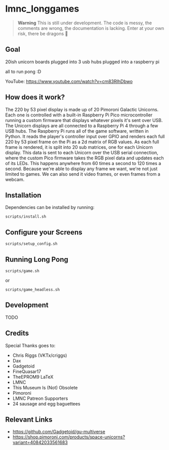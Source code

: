 # lmnc_longgames

> **Warning**
> This is still under development. The code is messy, the comments are wrong, the documentation is lacking. Enter at your own risk, there be dragons 🐉

## Goal

20ish unicorn boards plugged into 3 usb hubs plugged into a raspberry pi

all to run pong :D

YouTube: https://www.youtube.com/watch?v=cm83RIhDbwo

## How does it work?

The 220 by 53 pixel display is made up of 20 Pimoroni Galactic Unicorns. Each one is controlled with a built-in Raspberry Pi Pico microcontroller running a custom firmware that displays whatever pixels it's sent over USB. The Unicorn displays are all connected to a Raspberry Pi 4 through a few USB hubs. The Raspberry Pi runs all of the game software, written in Python. It reads the player's controller input over GPIO and renders each full 220 by 53 pixel frame on the Pi as a 2d matrix of RGB values. As each full frame is rendered, it is split into 20 sub matrices, one for each Unicorn display. This data is sent to each Unicorn over the USB serial connection, where the custom Pico firmware takes the RGB pixel data and updates each of its LEDs. This happens anywhere from 60 times a second to 120 times a second. Because we're able to display any frame we want, we're not just limited to games. We can also send it video frames, or even frames from a webcam.

## Installation

Dependencies can be installed by running:

`scripts/install.sh`

## Configure your Screens

`scripts/setup_config.sh`

## Running Long Pong

`scripts/game.sh`

or

`scripts/game_headless.sh`

## Development

TODO

## Credits

Special Thanks goes to:
* Chris Riggs (VKTx/criggs)
* Dax
* Gadgetoid
* FineQuasar17
* TheEPROM9 LaTeX
* LMNC
* This Museum Is (Not) Obsolete
* Pimoroni
* LMNC Patreon Supporters
* 24 sausage and egg baguettees


## Relevant Links

* https://github.com/Gadgetoid/gu-multiverse
* https://shop.pimoroni.com/products/space-unicorns?variant=40842033561683

